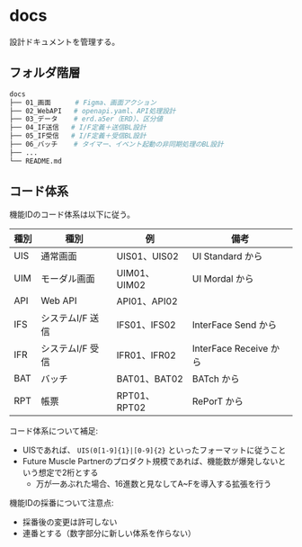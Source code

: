 # docs

設計ドキュメントを管理する。

## フォルダ階層

```sh
docs
├── 01_画面      # Figma、画面アクション
├── 02_WebAPI   # openapi.yaml、API処理設計
├── 03_データ    # erd.a5er（ERD）、区分値
├── 04_IF送信   # I/F定義＋送信BL設計
├── 05_IF受信   # I/F定義＋受信BL設計
├── 06_バッチ    # タイマー、イベント起動の非同期処理のBL設計
├── ...
└── README.md
```

## コード体系

機能IDのコード体系は以下に従う。

| 種別  | 種別         | 例           | 備考                   |
|-----|------------|-------------|----------------------|
| UIS | 通常画面       | UIS01、UIS02 | UI Standard から       |
| UIM | モーダル画面     | UIM01、UIM02 | UI Mordal から         |
| API | Web API    | API01、API02 |                      |
| IFS | システムI/F 送信 | IFS01、IFS02 | InterFace Send から    |
| IFR | システムI/F 受信 | IFR01、IFR02 | InterFace Receive から |
| BAT | バッチ        | BAT01、BAT02 | BATch から             |
| RPT | 帳票         | RPT01、RPT02 | RePorT から            |

コード体系について補足:

- UISであれば、 `UIS(0[1-9]{1}|[0-9]{2}` といったフォーマットに従うこと
- Future Muscle Partnerのプロダクト規模であれば、機能数が爆発しないという想定で2桁とする
  - 万が一あぶれた場合、16進数と見なしてA~Fを導入する拡張を行う

機能IDの採番について注意点:

- 採番後の変更は許可しない
- 連番とする（数字部分に新しい体系を作らない）
